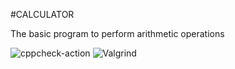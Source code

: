#CALCULATOR


The basic program to perform arithmetic operations


![cppcheck-action](https://github.com/99002491/AppliedSDLC/workflows/cppcheck-action/badge.svg)
![Valgrind](https://github.com/99002491/AppliedSDLC/workflows/Valgrind/badge.svg)
